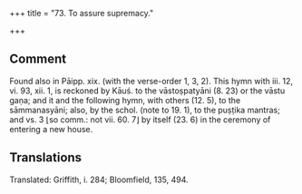 +++
title = "73. To assure supremacy."

+++
## Comment
Found also in Pāipp. xix. (with the verse-order 1, 3, 2). This hymn with iii. 12, vi. 93, xii. 1, is reckoned by Kāuś. to the vāstoṣpatyāni (8. 23) or the vāstu gaṇa; and it and the following hymn, with others (12. 5), to the sāmmanasyāni; also, by the schol. (note to 19. 1), to the puṣṭika mantras; and vs. 3 ⌊so comm.: not vii. 60. 7⌋ by itself (23. 6) in the ceremony of entering a new house.


## Translations
Translated: Griffith, i. 284; Bloomfield, 135, 494.
